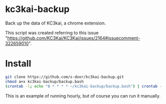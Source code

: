 # kc3kai-backup
Back up the data of KC3kai, a chrome extension.

This script was created referring to this issue "https://github.com/KC3Kai/KC3Kai/issues/2164#issuecomment-322659010".

# Install
```bash
git clone https://github.com/s-door/kc3kai-backup.git
chmod a+x kc3kai-backup/backup.bash
(crontab -l; echo "8 * * * * ~/kc3kai-backup/backup.bash") | crontab -
```
This is an example of running hourly, but of course you can run it manually.

